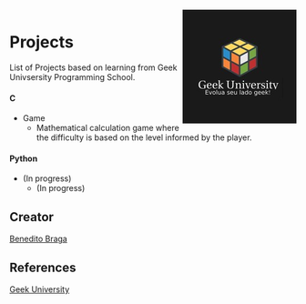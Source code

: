 <h1 align="left">Projects<img align="right" style="margin-top: -40px;" src="images/logo01.jpeg" alt="Logo" width="200"></h1>


List of Projects based on learning from Geek Univsersity Programming School.

#### C 

- Game
    - Mathematical calculation game where the difficulty is based on the level informed by the player.

#### Python

- (In progress)
    - (In progress)


## Creator

[Benedito Braga](https://www.linkedin.com/in/beneditobarroso "Meet the Creator.")

## References

[Geek University](https://www.geekuniversity.com.br/ "Access the course content here.")